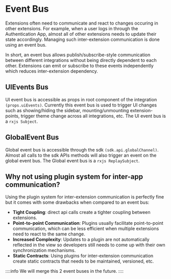 # Event Bus
Extensions often need to communicate and react to changes occuring in other extensions. For example, when a user logs in through the
Authentication App, almost all of other extensions needs to update their state accordingly. Managing such inter-extension communication
is done using an event bus.

In short, an event bus allows publish/subscribe-style communication between different integrations without being directly dependent to
each other. Extensions can emit or subscribe to these events independently which reduces inter-extension dependency.

## UIEvents Bus

UI event bus is accessible as props in root component of the integration `(props.uiEvents)`. Currently this event bus is used to trigger UI changes such as showing/hiding the sidebar, mounting/unmounting extension-points, trigger theme change across all integrations, etc. The UI event bus is a `rxjs Subject`.

## GlobalEvent Bus

Global event bus is accessible through the sdk `(sdk.api.globalChannel)`. Almost all calls to the sdk APIs methods will also trigger an event on the global event bus.
The Global event bus is a `rxjs ReplaySubject`.


## Why not using plugin system for inter-app communication?
Using the plugin system for inter-extension communication is perfectly fine but it comes with some drawbacks when compared to an event bus:

- **Tight Coupling**: direct api calls create a tighter coupling between extensions.
- **Point-to-point Communication**: Plugins usually facilitate point-to-point communication, which can be less efficient when multiple extensions need to react to the same change.
- **Increased Complexity**: Updates to a plugin are not automatically reflected in the view so developers still needs to come up with their own synchronization mechanisms.
- **Static Contracts**: Using plugins for inter-extension communication create static contracts that needs to be maintained, versioned, etc.


::::info
We will merge this 2 event buses in the future.
::::
